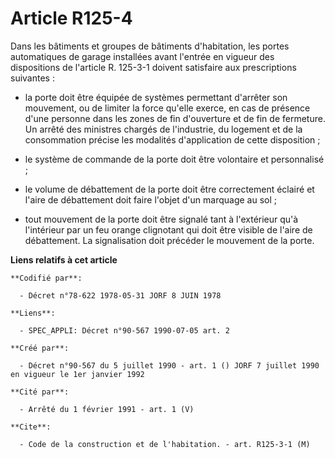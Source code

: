 # Article R125-4

Dans les bâtiments et groupes de bâtiments d'habitation, les portes automatiques de garage installées avant l'entrée en
vigueur des dispositions de l'article R. 125-3-1 doivent satisfaire aux prescriptions suivantes :

- la porte doit être équipée de systèmes permettant d'arrêter son mouvement, ou de limiter la force qu'elle exerce, en cas de
présence d'une personne dans les zones de fin d'ouverture et de fin de fermeture. Un arrêté des ministres chargés de
l'industrie, du logement et de la consommation précise les modalités d'application de cette disposition ;

- le système de commande de la porte doit être volontaire et personnalisé ;

- le volume de débattement de la porte doit être correctement éclairé et l'aire de débattement doit faire l'objet d'un
marquage au sol ;

- tout mouvement de la porte doit être signalé tant à l'extérieur qu'à l'intérieur par un feu orange clignotant qui doit être
visible de l'aire de débattement. La signalisation doit précéder le mouvement de la porte.

**Liens relatifs à cet article**

	**Codifié par**:

	  - Décret n°78-622 1978-05-31 JORF 8 JUIN 1978

	**Liens**:

	  - SPEC_APPLI: Décret n°90-567 1990-07-05 art. 2

	**Créé par**:

	  - Décret n°90-567 du 5 juillet 1990 - art. 1 () JORF 7 juillet 1990 en vigueur le 1er janvier 1992

	**Cité par**:

	  - Arrêté du 1 février 1991 - art. 1 (V)

	**Cite**:

	  - Code de la construction et de l'habitation. - art. R125-3-1 (M)
